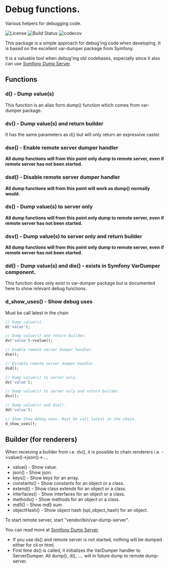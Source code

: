 # Debug functions.
Various helpers for debugging code.

![License](https://img.shields.io/packagist/l/corex/debug.svg)
![Build Status](https://travis-ci.org/corex/debug.svg?branch=master)
![codecov](https://codecov.io/gh/corex/debug/branch/master/graph/badge.svg)

This package is a simple approach for debug'ing code when developing. It is based on the excellent var-dumper package from Symfony.

It is a valuable tool when debug'ing old codebases, especially since it also can use [Symfony Dump Server](https://symfony.com/doc/current/components/var_dumper.html#the-dump-server).

## Functions

### d() - Dump value(s)
This function is an alias form dump() function which comes from var-dumper package.


### dv() - Dump value(s) and return builder
It has the same parameters as d() but will only return an expressive caster.


### dse() - Enable remote server dumper handler
**All dump functions will from this point only dump to remote server, even if remote server has not been started.**


### dsd() - Disable remote server dumper handler
**All dump functions will from this point will work as dump() normally would.**


### ds() - Dump value(s) to server only
**All dump functions will from this point only dump to remote server, even if remote server has not been started.**


### dsv() - Dump value(s) to server only and return builder
**All dump functions will from this point only dump to remote server, even if remote server has not been started.**


### dd() - Dump value(s) and die() - exists in Symfony VarDumper component.
This function does only exist in var-dumper package but is documented here to show relevant debug functions.


### d_show_uses() - Show debug uses
Must be call latest in the chain


```php
// Dump value(s).
d('value');

// Dump value(s) and return builder.
dv('value')->value();

// Enable remote server dumper handler.
dse();

// Disable remote server dumper handler.
dsd();

// Dump value(s) to server only.
ds('value');

// Dump value(s) to server only and return builder.
dsv();

// Dump value(s) and die().
dd('value');

// Show Show debug uses. Must be call latest in the chain.
d_show_uses();
```


## Builder (for renderers)
When receiving a builder from i.e. dv(), it is possible to chain renderers i.e. ->value()->json()->....

- value() - Show value.
- json() - Show json.
- keys() - Show keys for an array.
- constants() - Show constants for an object or a class.
- extend() - Show class extends for an object or a class.
- interfaces() - Show interfaces for an object or a class.
- methods() - Show methods for an object or a class.
- md5() - Show md5 sum.
- objectHash() - Show object hash (spl_object_hash) for an object.

To start remote server, start "vendor/bin/var-dump-server".

You can read more at [Symfony Dump Server](https://symfony.com/doc/current/components/var_dumper.html#the-dump-server).

- If you use ds() and remote server is not started, nothing will be dumped
either for cli or html.
- First time ds() is called, it initializes the VarDumper handler to ServerDumper.
All dump(), d(), .... will in future dump to remote dump-server. 
